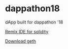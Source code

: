 # dappathon18
dApp built for dappathon '18

[Remix IDE for solidity](https://remix.ethereum.org/)

[Download geth](https://geth.ethereum.org/downloads/)

